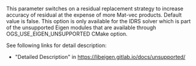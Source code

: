 This parameter switches on a residual replacement strategy to increase accuracy of residual at the expense of more Mat-vec products.
Default value is false.
This option is only available for the IDRS solver which is part of the unsupported Eigen modules that are available
through OGS_USE_EIGEN_UNSUPPORTED CMake option.

See following links for detail description:

- "Detailed Description" in <https://libeigen.gitlab.io/docs/unsupported/>
